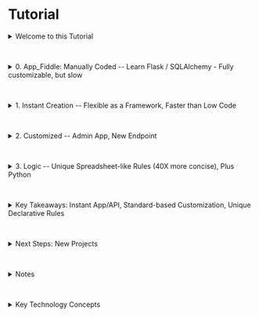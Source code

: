 # Tutorial

<details markdown>

<br>

<summary>Welcome to this Tutorial</summary>

Use this Tutorial for a quick tour of API Logic Server 

- **Instant** project creation from a database
- **Fully customizable,** using both standard code (Flask/SQLAlchemy) in *your* IDE, and
- **Logic** -- multi-table derivation and constraint logic using unique spreadsheet-like rules

This contains several projects.  These projects use the [Northwind Sample Database](https://apilogicserver.github.io/Docs/Sample-Database/) (customers, orders, products).


| Project | What it is | Use it to... |
|:---- |:------|:-----------|
| 1. Instant_Creation | Northwind Database - Uncustomized | Explore **automated project creation** from Database |
| 2. Customized | Northwind Database - Customized | Explore **customizing** with code |
| 3. Logic | Northwind Database - Customized, with Logic | Explore **customizing** with code, and rule-based logic |
| Next Steps | Create other sample databases | More examples - initial project creation from Database |

&nbsp; 

> If you are running via `pip install` (not Docker or Codespaces), you need to [setup your virtual environment](https://apilogicserver.github.io/Docs/Project-Env/#shared-venv).

</details>

&nbsp;

<details markdown>

<br>

<summary>0. App_Fiddle: Manually Coded -- Learn Flask / SQLAlchemy - Fully customizable, but slow</summary>

This first app (_0. App_Fiddle_) illustrates a typical framework-based approach for creating projects - a minimal project for seeing core Flask and SQLAlchemy services in action.  Let's run/test it, then explore the code.

To run, use the Run Configuration, and test with `cURL`.  

<details markdown>

<summary>&nbsp;&nbsp;&nbsp;Show me how </summary>

&nbsp;

To run the basic app:

1. Click **Run and Debug** (you should see *0. App Fiddle), and the green button to start the server

2. Copy the `cURL` text, and paste it into the `bash`/`zsh` window

3. When you have reviewed the result ([here's the readme](./1.%20App_Fiddle/readme.md)), **stop** the server

![](https://github.com/ApiLogicServer/Docs/blob/main/docs/images/tutorial/1-basic-app-tutorial.png?raw=true)


</details>


&nbsp;

<details markdown>

<summary>&nbsp;&nbsp;&nbsp;--> Fully Customizable, but Faster Would Be Better</summary>

&nbsp;

Frameworks are flexible, and leverage your existing dev environment (IDE, git, etc).  But the manual effort is time-consuming, and complex.  This minimal project **does not provide:**

<img align="right" width="150" height="150" src="https://github.com/ApiLogicServer/Docs/blob/main/docs/images/vscode/app-fiddle/horse-feathers.jpg?raw=true" alt="Horse Feathers">

* an API endpoint for each table

    * We saw above it's straightforward to provide a *single endpoint.*  It's quite another matter -- ***weeks to months*** -- to provide endpoints for **all** the tables, with pagination, filtering, and related data access.  That's a horse of an entirely different feather.<br><br>

* a User Interface

* any security, or business logic (multi-table derivations and constraints).

Instead of frameworks, we might consider a Low Code approach.  Low Code tools provide excellent custom user interfaces.  However, these often require extensive screen painting, and typically require a proprietary IDE.

And neither frameworks nor Low-Code address multi-table derivation and constraint logic. This is typically nearly half the effort.

The next section introduces an approach that is as flexible as a framework, but faster than Low Code for APIs and Admin Apps.

</details>

</details>

&nbsp;

<details markdown>

<summary>1. Instant Creation -- Flexible as a Framework, Faster than Low Code</summary>

<br>

The *1. Instant_Creation* app illustrates an alternative, creating an entire project by reading your schema.  This automated approach is:

* **Instant:** faster than Low Code screen painting, with instant APIs and Admin User Interfaces:

  * **Admin UI:** multi-page / multi-table apps, with page navigations, automatic joins and declarative hide/show.  No HTML or JavaScript required.  Ready for Agile collaboration.

      * Custom UIs can be built using your tool of choice (React, Angular, etc), using the API<br><br>

  * **API:** an endpoint for each table, with filtering, sorting, pagination and related data access.  Swagger is automatic.  Ready for custom app dev.

* **Fully Customizable:** with **standard dev tools**.  Use *your IDE*, Python, and Flask/SQLAlchemy to create new services.  We'll see several examples below. 

* **Open Source:** install with pip or docker.

To execute (see *Show me how*, below, for details): **start the server** with **Run and Debug >> *1. Instant Creation***, and then start the Browser at localhost:5656 **(url in the console log)**

<details markdown>

<summary>&nbsp;&nbsp;&nbsp;Show me how </summary>

![](https://github.com/ApiLogicServer/Docs/blob/main/docs/images/tutorial/2-apilogicproject-demo.png?raw=true)

&nbsp;

</details>

&nbsp;

This application was *not coded* - **it was created** using the API Logic Server CLI (Command Language Interface), with 1 command (not necessary to do now - it's already been done):

```bash
cd tutorial
ApiLogicServer create --db_url=sqlite:///sample_db.sqlite --project_name=nw
```

If you *do* want to execute: **stop** the server, restart with **Run and Debug >> nw**, and then start the Browser at localhost:5656 (url in the console log).

&nbsp;

> Key Takeway: you will achieve this level automation for your projects: provide a database, get an instant API and Admin App.  Ready for agile collaboration, custom app dev.  Then, customize in your IDE. 

&nbsp;

<details markdown>

<summary>&nbsp;&nbsp;&nbsp;What is API Logic Server </summary>

&nbsp;

**What is Installed**

API Logic server installs with `pip`, in a docker container, or in codespaces.  As shown below, it consists of a:

* **CLI:** the `ApiLogicServer create` command you saw above
* **Runtime Packages:** for API, UI and Logic execution<br>


![](https://apilogicserver.github.io/Docs/images/Architecture-What-Is.png)

&nbsp;

**Development Architecture**

It operates as shown below:

* A) Create your database as usual

* B) Use the CLI to generate an executable project

  * The system reads your database to create an executable API Logic Project

* C) Customize and debug it in VSCode, PyCharm, etc.


![](https://apilogicserver.github.io/Docs/images/creates-and-runs.png)

&nbsp;

**Standard, Scalable Modern Architecture**

* A modern 3-tiered architecture, accessed by **APIs**
* Logic is **automatically reused**, factored out of web apps and custom services
* **Containerized** for scalable cloud deployment - the project includes a dockerfile to containerize it to DockerHub.


![API Logic Server Intro](https://apilogicserver.github.io/Docs/images/Architecture.png)

</details>


&nbsp;

<details markdown>

<summary>&nbsp;&nbsp;&nbsp;--> Instant, But Customization Required</summary>

&nbsp;

An instant Admin App and API are a great start, but there are some significant short-comings:

* **Limited endpoints -** we may require additional endpoints beyond those automatically created

* **No security -** no login authentication

* **No logic -** multi-table derivations and constraints for save logic

    * For example, open **Customer** (left nav menu), **click `ALFKI`**, and **EDIT > DELETE the first Order**.  Re-click Customer from the left nav menu - it should have reduced the customer's balance from 2102, but it's unchanged.   That's because there is *no logic...*

    * Backend update logic can be as much as half the effort, so we really haven't achieved "Low Code" until this are addressed.

Let's see how these are addressed, in the next sections.

</details>

</details>

&nbsp;

<details markdown>

<summary>2. Customized -- Admin App, New Endpoint</summary>

<br>

Customizations are addressed using your IDE, using **Standard use Flask and SQLAlchemy**, exactly as you normally do.

Customizations are illustrated in the project [`2. Customized`](2.%20Customized/).  To see the effect of the changes, run the app like this:

1. **Stop the server** using the red "stop" button.
2. **Restart the server** with the same procedure as Step 1, above, but choose Run Configuration ***2. Customized***.<br>

<details markdown>

<summary>&nbsp;&nbsp;&nbsp;&nbsp;&nbsp;&nbsp;&nbsp;Remind me how</summary>

&nbsp;

1. Restart the Server:

    1. Click **Run and Debug**
    2. Use the dropdown to select **3. API Logic Project: Logic**, and
    3. Click the green button to start the server
<br><br>

2. Start the Browser at localhost:5656, using the **url shown in the console log**

![](https://apilogicserver.github.io/Docs/images/tutorial/2-apilogicproject-demo.png)

</details>

&nbsp;

This project is the customized version of _1. Instant_Creation_, above.  The table below lists some of the key customizations you can explore.

&nbsp;

<p align="center">
  <h2 align="center">Explore Key Customizations</h2>
</p>
<p align="center">
  Explore customizations in project: <i>2. Customized</i><br>
  Click Explore Code to see the code.<br>
  <b>TL;DR - scan code marked by <--</b>
</p>

| Customization Area           | Try It                                                                                                                                                                                            | Click to Explore Code                                                                                  | Notes                |
|:-----------------------------|:--------------------------------------------------------------------------------------------------------------------------------------------------------------------------------------------------|:----------------------------------------------------------------------------------------------|:---------------------|
| **New API endpoint <--**         | Use Swagger for endpoint: *CategoriesEndPoint/get_cats* | [```api/customize_api.py```](2.%20Customized/api/customize_api.py)                 | Standard Flask/SQLAlchemy  |
| **Admin App <--**  | Observe **help text** describes features    |   [```ui/admin/admin.yaml```](2.%20Customized/ui/admin/admin.yaml)                  | Not complex JS, HTML                     |

&nbsp;

</details>

&nbsp;

<details markdown>

<summary>3. Logic -- Unique Spreadsheet-like Rules (40X more concise), Plus Python</summary>

<br>

In addition to standard Flask/SQLAlchemy use, you can declare rules for multi-table derivations and constraints.  Declare rules using Python as a DSL, leveraging IDE support for type-checking, code completion, logging and debugging.

Rules are extensible using standard Python.  This enables you to address non-database oriented logic such as sending mail or messages.<br><br>

**Rules operate like a spreadsheet**

Rules plug into SQLAlchemy events, and execute as follows:

| Logic Phase | Why It Matters |
|:-----------------------------|:---------------------|
| **Watch** for changes at the attribute level | Performance - Automatic Attribute-level Pruning |
| **React** if referenced data is changed | Ensures Reuse - Invocation is automatic |
| **Chain** to other referencing dat | Simplifies Maintenance - ordering is automatic |

&nbsp;

Customizations are illustrated in the project [`3. Logic`](3.%20Logic/).  To see the effect of the changes, run the app like this:

1. **Stop the server** using the red "stop" button.
2. **Restart the server** with the same procedure as Step 2, above, but choose Run Configuration ***3. Logic***.<br>

<details markdown>

<summary>&nbsp;&nbsp;&nbsp;&nbsp;&nbsp;&nbsp;&nbsp;Remind me how</summary>

&nbsp;

1. Restart the Server:

    1. Click **Run and Debug**
    2. Use the dropdown to select **3. API Logic Project: Logic**, and
    3. Click the green button to start the server
<br><br>

2. Start the Browser at localhost:5656, using the **url shown in the console log**

![](https://apilogicserver.github.io/Docs/images/tutorial/2-apilogicproject-demo.png)

</details>

&nbsp;

This project further customizes _2. Customized_, above.  The table below lists some of the key customizations you can explore.

&nbsp;

<p align="center">
  <h2 align="center">Explore Key Customizations</h2>
</p>
<p align="center">
  Explore customizations in project: <i>3. ApiLogicProject_Logic</i><br>
  Click Explore Code to see the code.<br>
  <b>TL;DR - scan code marked by <--</b>
</p>

| Customization Area           | Try It                                                                                                                                                                                            | Click to Explore Code                                                                                  | Notes                |
|:-----------------------------|:--------------------------------------------------------------------------------------------------------------------------------------------------------------------------------------------------|:----------------------------------------------------------------------------------------------|:---------------------|
| **New API endpoint <--**         | Use Swagger for endpoint: *CategoriesEndPoint/get_cats*<br><br>See [docs](https://apilogicserver.github.io/Docs/Security-Swagger/) - authenticate as **u1**  | [```api/customize_api.py```](3.%20Logic/api/customize_api.py)                 | Standard Flask/SQLAlchemy  |
| **Multi-table Update Logic <--** | Delete Order now adjusts the customer balance                                                                                                                                                    | [```logic/declare_logic.py```](3.%20Logic/logic/declare_logic.py)             |  Spreadsheet-like rules                    |                                                                
| **Admin App <--**  | Observe **help text** describes features                                                                                                                                                 | [```ui/admin/admin.yaml```](3.%20Logic/ui/admin/admin.yaml)                  | Not complex JS, HTML                     |
| **Login Authentication**     | Click Category - observe you need to **login** now (user u1, password p)                                                                                                                                  | [```config.py```](3.%20Logic/config.py)                                       | See SECURITY_ENABLED |
| **Role-Based Authorization** | Observe categories has **fewer rows**                                                                                                                                                                         | [```security/declare_security.py```](3.%20Logic/security/declare_security.py) |                      |

&nbsp;

Use the [```Detailed Tutorial```](3.%20Logic/Tutorial.md) to further explore this app.  

</details>

&nbsp;

<details markdown>

&nbsp;

<summary>Key Takeaways: Instant App/API, Standard-based Customization, Unique Declarative Rules</summary>

You have seen the **fastest and simplest** way to create **modern, scalable API-based database systems:**

1. Use the `ApiLogicServer create` command to create a Flask/SQLAlchemy project from your database. Zero learning curve. Projects are **instantly executable**, providing:

    * **an Admin App:** multi-page, multi-table apps -- ready for business user agile collaboration
    * **an API:** end points for each table, with filtering, sorting, pagination and related data access -- ready for custom app dev<br><br>

2. **Customize** and debug your application with **<span style="background-color:Azure;">standard dev tools</span>**.  Use *your IDE* (<span style="background-color:Azure;">VSCode, PyCharm</span>), <span style="background-color:Azure;">Python</span>, and Flask/SQLAlchemy to create new services.  Manage / Share your project with <span style="background-color:Azure;">GitHub</span>.

     * Flexible as a framework, faster than Low Code for Admin Apps<br><br>

3. ***Declare* security and multi-table constraint/validation logic**, using unique spreadsheet-like rules. Logic consists of rules, extensible with Python event code as required.

     * 40X more concise than code - unique to API Logic Server<br><br>

4. **DevOps Ready** - container support pre-supplied, enabling **<span style="background-color:Azure;">standard infrastructure</span>**:

     * `.devcontainer` to **develop** under Docker, or <span style="background-color:Azure;">Codespaces</span>

     * `dockerfile` to **deploy** containers to cloud (<span style="background-color:Azure;">Azure, AWS</span>, etc)

</details>

&nbsp;
<details markdown>

&nbsp;

<summary>Next Steps: New Projects</summary>

As shown above, it's easy to create projects with a single command.  To help you explore, ApiLogicServer provides several pre-installed sqlite sample databases:

```bash
cd tutorial

ApiLogicServer create --db_url=sqlite:///sample_db.sqlite --project_name=nw

# that's a bit of a mouthful, so abbreviations are provided for pre-included samples
ApiLogicServer create --project_name=nw --db_url=nw-                       # same sample as 2, above
ApiLogicServer create --project_name=chinook --db_url=chinook              # artists and albums
ApiLogicServer create --project_name=classicmodels --db_url=classicmodels  # customers, orders
ApiLogicServer create --project_name=todo --db_url=todo                    # 1 table database

```
Then, **restart** the server as above, using the pre-created Run Configuration for `Execute <new project>`.<br><br>

> Next, try it on your own databases: if you have a database, you can have an API and an Admin app in minutes.

&nbsp;

<details markdown>

<summary> SQLAlchemy url required for your own databases </summary>

&nbsp;

The system provides shorthand notations for the pre-installed sample databases above.  For your own databases, you will need to provide a SQLAlchemy URI for the `db_url` parameter.  These can be tricky - try `ApiLogicServer examples`, or, when all else fails, [try the docs](https://apilogicserver.github.io/Docs/Database-Connectivity/).

</details>

&nbsp;

Click here for the [docs](https://apilogicserver.github.io/Docs/).

</details>

&nbsp;

<details markdown>

<summary> Notes </summary>




Please find additional notes below.

<details markdown>

<summary> Project Structure </summary>

&nbsp;

This tutorial is actually 3 independent projects.  When you create a project using `ApiLogicServer create --project_name=my_project`, the system will create a free-standing project.  The project will include your container settings, IDE settings etc, so you can just open it your IDE to run and debug.

</details>


</details>

&nbsp;


<details markdown>

<summary>Key Technology Concepts </summary>


<p align="center">
  <h2 align="center">Key Technology Concepts</h2>
</p>
<p align="center">
  Select a skill of interest, and<br>Click the link to see sample code
</p>
&nbsp;


| Tech Area | Skill | App_Fiddle Example | APILogicProject Logic Example | Notes   |
|:---- |:------|:-----------|:--------|:--------|
| __Flask__ | Setup | [```flask_basic.py```](0.%20App_Fiddle/flask_basic.py) |  [```api_logic_server_run.py```](3.%20Logic/api_logic_server_run.py) |  |
|  | Events | |  [```ui/admin/admin_loader.py```](3.%20Logic/ui/admin/admin_loader.py) |  |
| __API__ | Create End Point | [```api/end_points.py```](0.%20App_Fiddle/api/end_points.py) | [```api/customize_api.py```](3.%20Logic/api/customize_api.py) |  see `def order():` |
|  | Call endpoint |  | [```test/.../place_order.py```](3.%20Logic/test/api_logic_server_behave/features/steps/place_order.py) | |
| __Config__ | Config | [```config.py```](3.%20Logic/config.py) | | |
|  | Env variables |  | [```config.py```](3.%20Logic/config.py) | os.getenv(...)  |
| __SQLAlchemy__ | Data Model Classes | [```database/models.py```](3.%20Logic/database/models.py) |  |  |
|  | Read / Write | [```api/end_points.py```](3.%20Basic_App/api/end_points.py) | [```api/customize_api.py```](3.%20Logic/api/customize_api.py) | see `def order():`  |
|  | Multiple Databases |  | [```database/bind_databases.py```](3.%20Logic/database/bind_databases.py) |   |
|  | Events |  | [```security/system/security_manager.py```](3.%20Logic/security/system/security_manager.py) |  |
| __Logic__ | Business Rules | n/a | [```logic/declare_logic.py```](3.%20Logic/logic/declare_logic.py) | ***Unique*** to API Logic Server  |
| __Security__ | Multi-tenant | n/a | [```security/declare_security.py```](3.%20Logic/security/declare_security.py) |   |
| __Behave__ | Testing |  | [```test/.../place_order.py```](3.%20Logic/test/api_logic_server_behave/features/steps/place_order.py) |  |
| __Alembic__ | Schema Changes |  | [```database/alembic/readme.md```](3.%20Logic/database/alembic/readme.md) |   |
| __Docker__ | Dev Env | | [```.devcontainer/devcontainer.json```](.devcontainer/devcontainer.json) | See also "For_VS_Code.dockerFile" |
|  | Containerize Project |  | [```devops/docker/build-container.dockerfile```](3.%20Logic/devops/docker/build-container.dockerfile) |  |